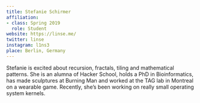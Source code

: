 ```yaml
---
title: Stefanie Schirmer
affiliation:
- class: Spring 2019
  role: Student
website: https://linse.me/
twitter: linse
instagram: l1ns3
place: Berlin, Germany
---
```

Stefanie is excited about recursion, fractals, tiling and mathematical patterns. She is an alumna of Hacker School, holds a PhD in Bioinformatics, has made sculptures at Burning Man and worked at the TAG lab in Montreal on a wearable game. Recently, she’s been working on really small operating system kernels.